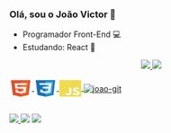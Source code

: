 ### Olá, sou o João Victor 👋
- Programador Front-End 💻
- Estudando: React 🌳

<div align="center">
  <a href="https://github.com/Dev-JoaoVictor">
  <img height="150em" whidt="50em" src="https://github-readme-stats.vercel.app/api?username=dev-joaovictor&show_icons=true&theme=github_dark&include_all_commits=true&count_private=true"/>
  <img height="150em" whidt="50em" src="https://github-readme-stats.vercel.app/api/top-langs/?username=dev-joaovictor&layout=compact&langs_count=7&theme=github_dark"/>
    
</div>
 <div style="display: inline_block"><br>
  <img align="center" alt="joao-HTML" height="30" width="40" src="https://raw.githubusercontent.com/devicons/devicon/master/icons/html5/html5-original.svg">
  <img align="center" alt="joao-CSS" height="30" width="40" src="https://raw.githubusercontent.com/devicons/devicon/master/icons/css3/css3-original.svg">
  <img align="center" alt="joao-Js" height="30" width="40" src="https://raw.githubusercontent.com/devicons/devicon/master/icons/javascript/javascript-plain.svg">
  <img align="center" height="30" alt="joao-git" width="40" src="https://cdn.jsdelivr.net/gh/devicons/devicon/icons/git/git-original.svg"/>           
</div>
  
  ##
  
  <div>
  <a href="mailto:joaovictor.ramos34@gmail.com"><img src="https://img.shields.io/badge/-Gmail-%23333?style=for-the-badge&logo=gmail&logoColor=white" target="_blank">     </a>
  <a href="https://www.linkedin.com/in/joaovictor2022/" target="_blank"><img src="https://img.shields.io/badge/-LinkedIn-%230077B5?style=for-the-badge&logo=linkedin&logoColor=white" target="_blank"></a>
  <a href="https://www.instagram.com/joao_oliveirajv/" target="_blank"><img src="https://img.shields.io/badge/Instagram-E4405F?style=for-the-badge&logo=instagram&logoColor=white" traget="_blank"><a/>
  </div>
